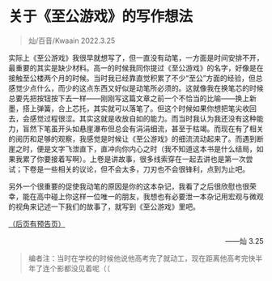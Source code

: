 # 关于《至公游戏》的写作想法

> 灿/百音/Kwaain 2022.3.25

实际上《至公游戏》我很早就想写了，但一直没有动笔，一方面是时间安排不开，最重要的其实是缺少材料。高一的时候我同你提过《至公游戏》的名字，好像是在接触至公楼两个月的时候。当时我已经靠直觉积累了不少“至公”方面的经验，但总感觉少点什么，而少的这点东西又好似是动笔所必须的。这就像我在换笔芯的时候总要先把按钮按下去一样——刚刚写这篇文章之前一个不恰当的比喻——换上新墨，搭上弹簧，合上芯托，其实就可以落笔了。但这个时候如果你想把笔尖收回去，会感觉过程很涩。其实这就是收放自如的能力。而当时我认为我还没有这种能力，盲然下笔虽开头如悬崖瀑布但总会有涓涓细流，甚至于枯竭。而现在有了相关的阅历和足够的观察，我感觉是时候让《至公游戏》的细流流动起来了。而遇到断崖之时，便是文字飞泄直下，直冲向你内心之时（我不知道这本书是什么结局，如果我累了你要接着写啊）。上卷是讲故事，很多线索穿在一起去讲也是第一次尝试；下卷是一些相关的议论，但不会太多，刀刃也不会很锋利，点到为止吧。

另外一个很重要的促使我动笔的原因是你的这本杂记，我看了之后很欣慰也很荣幸，能在高中碰上你这样一位唯一的朋友，我想也有必要泄一本杂记用宏观与微观的视角来记述一下我们的故事了，就写到《至公游戏》里吧。

[（后页有预告页）](/friends/mmc-fire-game)

<p align="right">——灿 3.25</p>

> 编者注：当时在学校的时候他说他高考完了就动工，现在距离他高考完快半年了连个影都没见着呢（（

